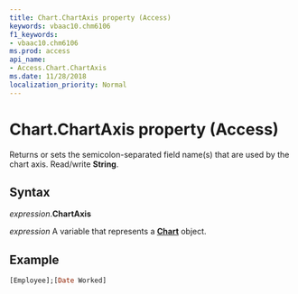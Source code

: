 ```yaml
---
title: Chart.ChartAxis property (Access)
keywords: vbaac10.chm6106
f1_keywords:
- vbaac10.chm6106
ms.prod: access
api_name:
- Access.Chart.ChartAxis
ms.date: 11/28/2018
localization_priority: Normal
---
```



# Chart.ChartAxis property (Access)

Returns or sets the semicolon-separated field name(s) that are used by the chart axis. Read/write **String**.


## Syntax

_expression_.**ChartAxis**

_expression_ A variable that represents a **[Chart](Access.Chart.md)** object.


## Example

```vb
[Employee];[Date Worked]
```
